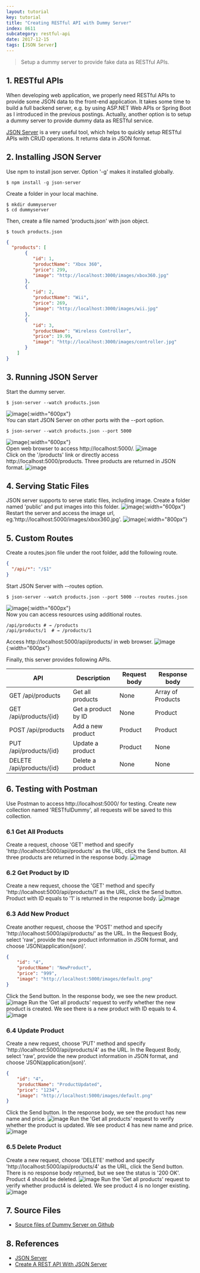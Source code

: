 ```yaml
---
layout: tutorial
key: tutorial
title: "Creating RESTful API with Dummy Server"
index: 8611
subcategory: restful-api
date: 2017-12-15
tags: [JSON Server]
---
```


> Setup a dummy server to provide fake data as RESTful APIs.

## 1. RESTful APIs
When developing web application, we properly need RESTful APIs to provide some JSON data to the front-end application. It takes some time to build a full backend server, e.g. by using ASP.NET Web APIs or Spring Boot as I introduced in the previous postings. Actually, another option is to setup a dummy server to provide dummy data as RESTful service.

[JSON Server](https://github.com/typicode/json-server) is a very useful tool, which helps to quickly setup RESTful APIs with CRUD operations. It returns data in JSON format.

## 2. Installing JSON Server
Use npm to install json server. Option '-g' makes it installed globally.
```raw
$ npm install -g json-server
```

Create a folder in your local machine.
```raw
$ mkdir dummyserver
$ cd dummyserver
```
Then, create a file named 'products.json' with json object.
```raw
$ touch products.json
```
```json
{
  "products": [
       {
          "id": 1,
          "productName": "Xbox 360",
          "price": 299,
          "image": "http://localhost:3000/images/xbox360.jpg"
       },
       {
          "id": 2,
          "productName": "Wii",
          "price": 269,
          "image": "http://localhost:3000/images/wii.jpg"
       },
       {
          "id": 3,
          "productName": "Wireless Controller",
          "price": 19.99,
          "image": "http://localhost:3000/images/controller.jpg"
       }
    ]
}
```

## 3. Running JSON Server
Start the dummy server.
```raw
$ json-server --watch products.json
```
![image](/assets/images/frontend/2211/defaultport.png){:width="600px"}  
You can start JSON Server on other ports with the --port option.
```raw
$ json-server --watch products.json --port 5000
```
![image](/assets/images/frontend/2211/differentport.png){:width="600px"}  
Open web browser to access http://localhost:5000/.
![image](/assets/images/frontend/2211/home.png)  
Click on the '/products' link or directly access http://localhost:5000/products. Three products are returned in JSON format.
![image](/assets/images/frontend/2211/products.png)  

## 4. Serving Static Files
JSON server supports to serve static files, including image. Create a folder named 'public' and put images into this folder.
![image](/assets/images/frontend/2211/folder.png){:width="600px"}  
Restart the server and access the image url, eg.'http://localhost:5000/images/xbox360.jpg'.
![image](/assets/images/frontend/2211/image.png){:width="800px"}  

## 5. Custom Routes
Create a routes.json file under the root folder, add the following route.
```json
{
  "/api/*": "/$1"
}
```
Start JSON Server with --routes option.
```raw
$ json-server --watch products.json --port 5000 --routes routes.json
```
![image](/assets/images/frontend/2211/routes.png){:width="600px"}  
Now you can access resources using additional routes.
```
/api/products # → /products
/api/products/1  # → /products/1
```
Access http://localhost:5000/api/products/ in web browser.
![image](/assets/images/frontend/2211/api.png){:width="600px"}  

Finally, this server provides following APIs.

API                       | Description         | Request body | Response body
--------------------------|---------------------|--------------|-------------------
GET /api/products         | Get all products    | None         | Array of Products
GET /api/products/{id}    | Get a product by ID | None         | Product
POST /api/products        | Add a new product   | Product      | Product
PUT /api/products/{id}    | Update a product    | Product      | None
DELETE /api/products/{id} | Delete a product    | None         | None

## 6. Testing with Postman
Use Postman to access http://localhost:5000/ for testing. Create new collection named 'RESTfulDummy', all requests will be saved to this collection.
### 6.1 Get All Products
Create a request, choose 'GET' method and specify 'http://localhost:5000/api/products' as the URL, click the Send button. All three products are returned in the response body.
![image](/assets/images/frontend/2211/getall.png)
### 6.2 Get Product by ID
Create a new request, choose the 'GET' method and specify 'http://localhost:5000/api/products/1' as the URL, click the Send button. Product with ID equals to '1' is returned in the response body.
![image](/assets/images/frontend/2211/getone.png)
### 6.3 Add New Product
Create another request, choose the 'POST' method and specify 'http://localhost:5000/api/products/' as the URL. In the Request Body, select 'raw', provide the new product information in JSON format, and choose 'JSON(application/json)'.
```json
{
    "id": "4",
    "productName": "NewProduct",
    "price": "999",
    "image": "http://localhost:5000/images/default.png"
}
```
Click the Send button. In the response body, we see the new product.
![image](/assets/images/frontend/2211/add.png)
Run the 'Get all products' request to verify whether the new product is created. We see there is a new product with ID equals to 4.
![image](/assets/images/frontend/2211/addcheck.png)
### 6.4 Update Product
Create a new request, choose 'PUT' method and specify 'http://localhost:5000/api/products/4' as the URL. In the Request Body, select 'raw', provide the new product information in JSON format, and choose 'JSON(application/json)'.
```json
{
    "id": "4",
    "productName": "ProductUpdated",
    "price": "1234",
    "image": "http://localhost:5000/images/default.png"
}
```
Click the Send button. In the response body, we see the product has new name and price.
![image](/assets/images/frontend/2211/update.png)
Run the 'Get all products' request to verify whether the product is updated. We see product 4 has new name and price.
![image](/assets/images/frontend/2211/updatecheck.png)
### 6.5 Delete Product
Create a new request, choose 'DELETE' method and specify 'http://localhost:5000/api/products/4' as the URL, click the Send button. There is no response body returned, but we see the status is '200 OK'. Product 4 should be deleted.
![image](/assets/images/frontend/2211/delete.png)
Run the 'Get all products' request to verify whether product4 is deleted. We see product 4 is no longer existing.
![image](/assets/images/frontend/2211/deletecheck.png)

## 7. Source Files
* [Source files of Dummy Server on Github](https://github.com/jojozhuang/Tutorials/tree/master/DummyServer)

## 8. References
* [JSON Server](https://github.com/typicode/json-server)
* [Create A REST API With JSON Server](https://medium.com/codingthesmartway-com-blog/create-a-rest-api-with-json-server-36da8680136d)
